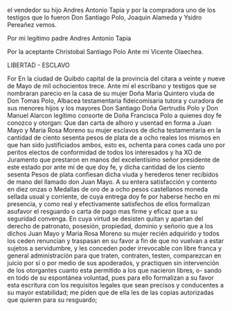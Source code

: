 el vendedor su hijo Andres Antonio Tapia y por la compradora uno de los testigos que lo fueron Don Santiago Polo, Joaquin Alameda y Ysidro Pereañez vemos.

Por mi legítimo padre
Andres Antonio Tapia

Por la aceptante
Christobal Santiago Polo
Ante mi Vicente Olaechea.

LIBERTAD - ESCLAVO

For En la ciudad de Quibdo capital de la provincia del citara a veinte y nueve de Mayo de mil ochocientos trece. Ante mí el escribano y testigos que se nombraran parecio en la casa de su mujer Doña Maria Quintero viuda de Don Tomas Polo, Albacea testamentaria fideicomisaria tutora y curadora de sus menores hijos y los mayores Don Santiago Doña Gertrudis Polo y Don Manuel Alarcon legítimo consorte de Doña Francisca Polo a quienes doy fe conozco y otorgan: Que dan carta de alhoro y usentad en forma a Juan Mayo y Maria Rosa Moreno su mujer esclavos de dicha testamentaria en la cantidad de ciento sesenta pesos de plata de a ocho reales los mismos en que han sido justificiados ambos, esto es, ochenta para cones cada uno por peritos electos de conformidad de todos los interesados y ha XO de Juramento que prestaron en manos del excelentísimo señor presidente de este estado por ante mí de que doy fe, y dicha cantidad de los ciento sesenta Pesos de plata confiesan dicha viuda y herederos tener recibidos de mano del llamado don Juan Mayo. A su entera satisfacción y contento en diez onzas o Medallas de oro de a ocho pesos castellanos moneda sellada usual y corriente, de cuya entrega doy fe por haberse hecho en mi presencia, y como real y efectivamente satisfechos de ellos formalizan asufavor el resguardo o carta de pago mas firme y eficaz que a su seguridad convenga. En cuya virtud se desisten quitan y apartan del derecho de patronato, posesión, propiedad, dominio y señorío que a los dichos Juan Mayo y Maria Rosa Moreno su mujer recién adquirido y todos los ceden renuncian y traspasan en su favor a fin de que no vuelvan a estar sujetos a servidumbre, y les conceden poder irrevocable con libre franca y general administración para que traten, contraten, testen, comparezcan en juicio por sí o por medio de sus apoderados, y practiquen sin intervención de los otorgantes cuanto esta permitido a los que nacieron libres, o- sando en todo de su espontánea voluntad, pues para ello formalizan a su favor esta escritura con los requisitos legales que sean precisos y conducentes a su mayor estabilidad; me piden que de ella les de las copias autorizadas que quieren para su resguardo;